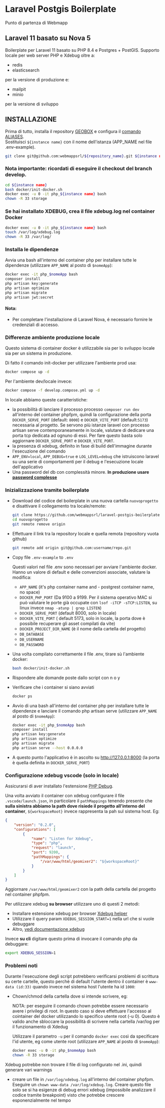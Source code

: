# Laravel Postgis Boilerplate

Punto di partenza di Webmapp

## Laravel 11 basato su Nova 5

Boilerplate per Laravel 11 basato su PHP 8.4 e Postgres + PostGIS. Supporto locale per web server PHP e Xdebug oltre a:

-   redis
-   elasticsearch

per la versione di produzione e:

-   mailpit
-   minio

per la versione di sviluppo

## INSTALLAZIONE

Prima di tutto, installa il repository [GEOBOX](https://github.com/webmappsrl/geobox) e configura il [comando ALIASES](https://github.com/webmappsrl/geobox#aliases-and-global-shell-variable).  
Sostituisci `${instance name}` con il nome dell'istanza (APP_NAME nel file .env-example).

```sh
git clone git@github.com:webmappsrl/${repository_name}.git ${instance name}
```

### Nota importante: ricordati di eseguire il checkout del branch develop.

```sh
cd ${instance name}
bash docker/init-docker.sh
docker exec -u 0 -it php_${instance name} bash
chown -R 33 storage
```

### Se hai installato XDEBUG, crea il file xdebug.log nel container Docker

```sh
docker exec -u 0 -it php_${instance name} bash
touch /var/log/xdebug.log
chown -R 33 /var/log/
```

### Installa le dipendenze

Avvia una bash all'interno del container php per installare tutte le dipendenze (utilizzare `APP_NAME` al posto di `$nomeApp`):

```sh
docker exec -it php_$nomeApp bash
composer install
php artisan key:generate
php artisan optimize
php artisan migrate
php artisan jwt:secret
```

#### Nota:

-   Per completare l'installazione di Laravel Nova, é necessario fornire le credenziali di accesso.
  
### Differenze ambiente produzione locale

Questo sistema di container docker è utilizzabile sia per lo sviluppo locale sia per un sistema in produzione.

Di fatto il comando init-docker per utilizzare l'ambiente prod usa:

```sh
docker compose up -d
```

Per l'ambiente dev/locale invece:

```sh
docker compose -f develop.compose.yml up -d
```

In locale abbiamo queste caratteristiche:

-   la possibilità di lanciare il processo processo `composer run dev` all'interno del container phpfpm, quindi la configurazione della porta `DOCKER_SERVE_PORT` (default: `8000`) e `DOCKER_VITE_PORT` (default:`5173`) necessaria al progetto. Se servono più istanze laravel con processo artisan serve contemporaneamente in locale, valutare di dedicare una porta tcp dedicata ad ognuno di essi. Per fare questo basta solo aggiornare `DOCKER_SERVE_PORT` e `DOCKER_VITE_PORT`.
-   la presenza di xdebug, definito in fase di build dell'immagine durante l'esecuzione del comando
-   `APP_ENV=local`, `APP_DEBUG=true` e `LOG_LEVEL=debug` che istruiscono laravel su una serie di comportamenti per il debug e l'esecuzione locale dell'applicativo
-   Una password del db con complessità minore. **In produzione usare [password complesse](https://www.avast.com/random-password-generator#pc)**

### Inizializzazione tramite boilerplate

-   Download del codice del boilerplate in una nuova cartella `nuovoprogetto` e disattivare il collegamento tra locale/remote:
    ```sh
    git clone https://github.com/webmappsrl/laravel-postgis-boilerplate.git nuovoprogetto
    cd nuovoprogetto
    git remote remove origin
    ```
-   Effettuare il link tra la repository locale e quella remota (repository vuota github)

    ```sh
    git remote add origin git@github.com:username/repo.git
    ```

-   Copy file `.env-example` to `.env`

    Questi valori nel file .env sono necessari per avviare l'ambiente docker. Hanno un valore di default e delle convenzioni associate, valutare la modifica:

    -   `APP_NAME` (it's php container name and - postgrest container name, no space)
    -   `DOCKER_PHP_PORT` (Da 9100 a 9199. Per il sistema operativo MAC si può valutare le porte già occupate con `lsof -iTCP -sTCP:LISTEN`, su linux invece `nmap -atunp | grep LISTEN`)
    -   `DOCKER_SERVE_PORT` (default 8000, solo in locale)
    -   `DOCKER_VITE_PORT` ( default 5173, solo in locale, la porta dove è possibile recuperare gli asset compilati da vite)
    -   `DOCKER_PROJECT_DIR_NAME` (è il nome della cartella del progetto)
    -   `DB_DATABASE`
    -   `DB_USERNAME`
    -   `DB_PASSWORD`

-   Una volta compilato correttamente il file .env, tirare sù l'ambiente docker:
    ```sh
    bash docker/init-docker.sh
    ```
-   Rispondere alle domande poste dallo script con n o y

-   Verificare che i container si siano avviati

    ```sh
    docker ps
    ```

-   Avvio di una bash all'interno del container php per installare tutte le dipendenze e lanciare il comando php artisan serve (utilizzare `APP_NAME` al posto di `$nomeApp`):

    ```sh
    docker exec -it php_$nomeApp bash
    composer install
    php artisan key:generate
    php artisan optimize
    php artisan migrate
    php artisan serve --host 0.0.0.0
    ```

-   A questo punto l'applicativo è in ascolto su <http://127.0.0.1:8000> (la porta è quella definita in `DOCKER_SERVE_PORT`)

### Configurazione xdebug vscode (solo in locale)

Assicurarsi di aver installato l'estensione [PHP Debug](https://marketplace.visualstudio.com/items?itemName=xdebug.php-debug).

Una volta avviato il container con xdebug configurare il file `.vscode/launch.json`, in particolare il `pathMappings` tenendo presente che **sulla sinistra abbiamo la path dove risiede il progetto all'interno del container**, `${workspaceRoot}` invece rappresenta la pah sul sistema host. Eg:

```json
{
    "version": "0.2.0",
    "configurations": [
        {
            "name": "Listen for Xdebug",
            "type": "php",
            "request": "launch",
            "port": 9200,
            "pathMappings": {
                "/var/www/html/geomixer2": "${workspaceRoot}"
            }
        }
    ]
}
```

Aggiornare `/var/www/html/geomixer2` con la path della cartella del progetto nel container phpfpm.

Per utilizzare xdebug **su browser** utilizzare uno di questi 2 metodi:

-   Installare estensione xdebug per browser [Xdebug helper](https://chrome.google.com/webstore/detail/xdebug-helper/eadndfjplgieldjbigjakmdgkmoaaaoc)
-   Utilizzare il query param `XDEBUG_SESSION_START=1` nella url che si vuole debuggare
-   Altro, [vedi documentazione xdebug](https://xdebug.org/docs/step_debug#web-application)

Invece **su cli** digitare questo prima di invocare il comando php da debuggare:

```bash
export XDEBUG_SESSION=1
```

### Problemi noti

Durante l'esecuzione degli script potrebbero verificarsi problemi di scrittura su certe cartelle, questo perchè di default l'utente dentro il container è `www-data (id:33)` quando invece nel sistema host l'utente ha id `1000`:

-   Chown/chmod della cartella dove si intende scrivere, eg:

    NOTA: per eseguire il comando chown potrebbe essere necessario avere i privilegi di root. In questo caso si deve effettuare l'accesso al cointainer del docker utilizzando lo specifico utente root (-u 0). Questo è valido anche sbloccare la possibilità di scrivere nella cartella /var/log per il funzionamento di Xdedug

    Utilizzare il parametro `-u` per il comando `docker exec` così da specificare l'id utente, eg come utente root (utilizzare `APP_NAME` al posto di `$nomeApp`):

    ```bash
    docker exec -u 0 -it php_$nomeApp bash
    chown -R 33 storage
    ```

Xdebug potrebbe non trovare il file di log configurato nel .ini, quindi generare vari warnings

-   creare un file in `/var/log/xdebug.log` all'interno del container phpfpm. Eseguire un `chown www-data /var/log/xdebug.log`. Creare questo file solo se si ha esigenze di debug errori xdebug (impossibile analizzare il codice tramite breakpoint) visto che potrebbe crescere esponenzialmente nel tempo

